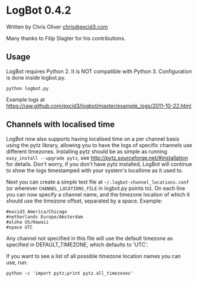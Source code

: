 LogBot 0.4.2
============

Written by Chris Oliver <chris@excid3.com>

Many thanks to Filip Slagter for his contributions.

Usage
-----
LogBot requires Python 2. It is NOT compatible with Python 3.
Configuration is done inside logbot.py.

    python logbot.py

Example logs at https://raw.github.com/excid3/logbot/master/example_logs/2011-10-22.html


Channels with localised time
-----
LogBot now also supports having localised time on a per channel basis using the pytz library, allowing you to have the logs of specific channels use different timezones.
Installing pytz should be as simple as running `easy_install --upgrade pytz`, see http://pytz.sourceforge.net/#installation for details.
Don't worry, if you don't have pytz installed, LogBot will continue to show the logs timestamped with your system's localtime as it used to.

Next you can create a simple text file at `~/.logbot-channel_locations.conf` (or wherever `CHANNEL_LOCATIONS_FILE` in logbot.py points to).
On each line you can now specify a channel name, and the timezone location of which it should use the timezone offset, separated by a space. Example:

	#excid3 America/Chicago
	#netherlands Europe/Amsterdam
	#aloha US/Hawaii
	#space UTC

Any channel not specified in this file will use the default timezone as specified in DEFAULT_TIMEZONE, which defaults to 'UTC'.

If you want to see a list of all possible timezone location names you can use, run:

    python -c 'import pytz;print pytz.all_timezones'
